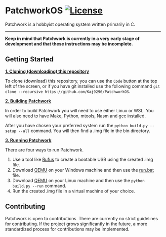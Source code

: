 # PatchworkOS [![License](https://img.shields.io/badge/licence-MIT-green)](https://github.com/Kaj9296/PatchworkOS/blob/main/LICENSE)

Patchwork is a hobbyist operating system written primarily in C.

***

**Keep in mind that Patchwork is currently in a very early stage of development and that these instructions may be incomplete.**

## Getting Started

<ins>**1. Cloning (downloading) this repository**</ins>

To clone (download) this repository, you can use the ```Code``` button at the top left of the screen, or if you have git installed use the following command ```git clone --recursive https://github.com/Kaj9296/PatchworkOS```.

<ins>**2. Building Patchwork**</ins>

In order to build Patchwork you will need to use either Linux or WSL. You will also need to have Make, Python, mtools, Nasm and gcc installed.

After you have chosen your preferred system run the ```python build.py --setup --all``` command. You will then find a .img file in the bin directory.

<ins>**3. Running Patchwork**</ins>

There are four ways to run Patchwork.

1. Use a tool like [Rufus](https://rufus.ie/en/) to create a bootable USB using the created .img file.
2. Download [QEMU](https://www.qemu.org/) on your Windows machine and then use the [run.bat](https://github.com/Kaj9296/PatchworkOS/blob/main/run.bat) file.
3. Download [QEMU](https://www.qemu.org/) on your Linux machine and then use the  ```python build.py --run``` command.
4. Run the created .img file in a virtual machine of your choice.
  
## Contributing

Patchwork is open to contributions. There are currently no strict guidelines for contributing. If the project grows significantly in the future, a more standardized process for contributions may be implemented.
